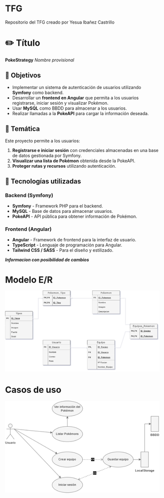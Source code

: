 # TFG
Repositorio del TFG creado por Yesua Ibañez Castrillo

# ✏️ Título
**PokeStrategy** 
*Nombre provisional*

## 🔎 Objetivos  
- Implementar un sistema de autenticación de usuarios utilizando **Symfony** como backend.  
- Desarrollar un **frontend en Angular** que permita a los usuarios registrarse, iniciar sesión y visualizar Pokémon.  
- Usar **MySQL** como BBDD para almacenar a los usuarios.  
- Realizar llamadas a la **PokeAPI** para cargar la información deseada.  

## 📝 Temática  
Este proyecto permite a los usuarios:  
1. **Registrarse e iniciar sesión** con credenciales almacenadas en una base de datos gestionada por Symfony.  
2. **Visualizar una lista de Pokémon** obtenida desde la PokeAPI.  
3. **Proteger rutas y recursos** utilizando autenticación. 

## 🔨 Tecnologías utilizadas  
### **Backend (Symfony)**
- **Symfony** - Framework PHP para el backend.   
- **MySQL** - Base de datos para almacenar usuarios.  
- **PokeAPI** - API pública para obtener información de Pokémon.  

### **Frontend (Angular)**
- **Angular** - Framework de frontend para la interfaz de usuario.  
- **TypeScript** - Lenguaje de programación para Angular.  
- **Tailwind CSS / SASS** - Para el diseño y estilizado.  


***Informacion con posibilidad de cambios***

# Modelo E/R
![Diagrama E/R](img/Modelo_E-R.png)
# Casos de uso
![Diagrama E/R](img/casos_de_uso.png)